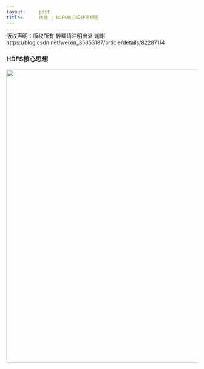 ```yaml
---
layout:     post
title:      彷徨 | HDFS核心设计思想图
---
```

<div id="article_content" class="article_content clearfix csdn-tracking-statistics" data-pid="blog" data-mod="popu_307" data-dsm="post">
								<div class="article-copyright">
					版权声明：版权所有,转载请注明出处.谢谢					https://blog.csdn.net/weixin_35353187/article/details/82287114				</div>
								            <link rel="stylesheet" href="https://csdnimg.cn/release/phoenix/template/css/ck_htmledit_views-f76675cdea.css">
						<div class="htmledit_views" id="content_views">
                <h3><span><strong>HDFS核心思想</strong></span></h3>

<p><img alt="" class="has" height="773" src="https://img-blog.csdn.net/20180901144832599?watermark/2/text/aHR0cHM6Ly9ibG9nLmNzZG4ubmV0L3dlaXhpbl8zNTM1MzE4Nw==/font/5a6L5L2T/fontsize/400/fill/I0JBQkFCMA==/dissolve/70" width="950"></p>            </div>
                </div>